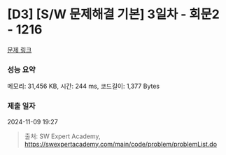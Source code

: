 # [D3] [S/W 문제해결 기본] 3일차 - 회문2 - 1216 

[문제 링크](https://swexpertacademy.com/main/code/problem/problemDetail.do?contestProbId=AV14Rq5aABUCFAYi) 

### 성능 요약

메모리: 31,456 KB, 시간: 244 ms, 코드길이: 1,377 Bytes

### 제출 일자

2024-11-09 19:27



> 출처: SW Expert Academy, https://swexpertacademy.com/main/code/problem/problemList.do